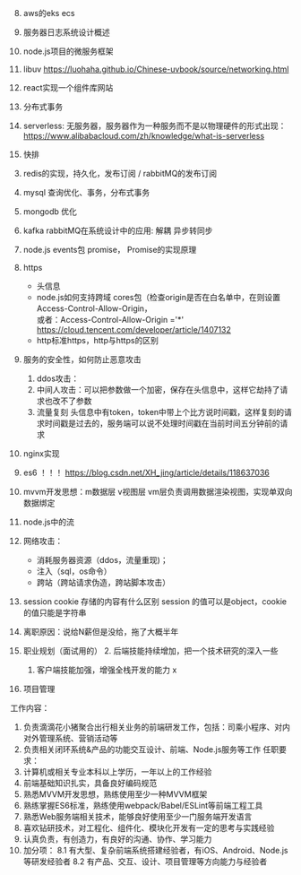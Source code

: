 8. aws的eks ecs 
1. 服务器日志系统设计概述
4. node.js项目的微服务框架
5. libuv https://luohaha.github.io/Chinese-uvbook/source/networking.html
4. react实现一个组件库网站
6. 分布式事务
7. serverless: 无服务器，服务器作为一种服务而不是以物理硬件的形式出现：https://www.alibabacloud.com/zh/knowledge/what-is-serverless


0. 快排
<!-- 1. node.js的事件循环 -->
<!-- 2. express koa 的区别 -->
3. redis的实现，持久化，发布订阅 / rabbitMQ的发布订阅

4. mysql 查询优化、事务，分布式事务
5. mongodb 优化
6. kafka rabbitMQ在系统设计中的应用: 解耦 异步转同步
7. node.js events包 promise， Promise的实现原理

7. https 
    * 头信息
    * node.js如何支持跨域 cores包（检查origin是否在白名单中，在则设置Access-Control-Allow-Origin，         
         或者：Access-Control-Allow-Origin ='*' https://cloud.tencent.com/developer/article/1407132
    * http标准https，http与https的区别

8. 服务的安全性，如何防止恶意攻击   
    1. ddos攻击：
    2. 中间人攻击：可以把参数做一个加密，保存在头信息中，这样它劫持了请求也改不了参数
    3. 流量复刻 头信息中有token，token中带上个比方说时间戳，这样复刻的请求时间戳是过去的，服务端可以说不处理时间戳在当前时间五分钟前的请求
9. nginx实现
<!-- 8. vue  -->
9. es6
    ！！！ https://blog.csdn.net/XH_jing/article/details/118637036

9. mvvm开发思想：m数据层 v视图层 vm层负责调用数据渲染视图，实现单双向数据绑定

10. node.js中的流

10. 网络攻击：
    * 消耗服务器资源（ddos，流量重现)；
    * 注入（sql，os命令）
    * 跨站（跨站请求伪造，跨站脚本攻击）

11. session cookie 存储的内容有什么区别
    session 的值可以是object，cookie的值只能是字符串

10. 离职原因：说给N薪但是没给，拖了大概半年

10. 职业规划（面试用的）
    2. 后端技能持续增加，把一个技术研究的深入一些
    1. 客户端技能加强，增强全栈开发的能力 x

5. 项目管理


工作内容：
1. 负责滴滴花小猪聚合出行相关业务的前端研发工作，包括：司乘小程序、对内对外管理系统、营销活动等
2. 负责相关闭环系统&产品的功能交互设计、前端、Node.js服务等工作
任职要求：
1. 计算机或相关专业本科以上学历，一年以上的工作经验
2. 前端基础知识扎实，具备良好编码规范
3. 熟悉MVVM开发思想，熟练使用至少一种MVVM框架
4. 熟练掌握ES6标准，熟练使用webpack/Babel/ESLint等前端工程工具
5. 熟悉Web服务端相关技术，能够良好使用至少一门服务端开发语言
6. 喜欢钻研技术，对工程化、组件化、模块化开发有一定的思考与实践经验
7. 认真负责，有创造力，有良好的沟通、协作、学习能力
8. 加分项：
8.1 有大型、复杂前端系统搭建经验者，有iOS、Android、Node.js等研发经验者
8.2 有产品、交互、设计、项目管理等方向能力与经验者
